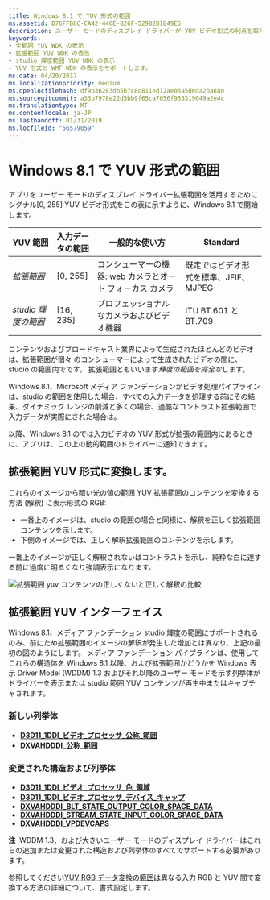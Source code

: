 ```yaml
---
title: Windows 8.1 で YUV 形式の範囲
ms.assetid: D76FFB8C-CA42-446E-826F-52982B1849E5
description: ユーザー モードのディスプレイ ドライバーが YUV ビデオ形式の利点を取得する方法
keywords:
- 全範囲 YUV WDK の表示
- 拡張範囲 YUV WDK の表示
- studio 輝度範囲 YUV WDK の表示
- YUV 形式と WMF WDK の表示をサポートします。
ms.date: 04/20/2017
ms.localizationpriority: medium
ms.openlocfilehash: df9b36283db5b7c8c811ed12ae05a5d0da2ba880
ms.sourcegitcommit: a33b7978e22d5bb9f65ca7056f955319049a2e4c
ms.translationtype: MT
ms.contentlocale: ja-JP
ms.lasthandoff: 01/31/2019
ms.locfileid: "56579059"
---
```

# <a name="yuv-format-ranges-in-windows81"></a>Windows 8.1 で YUV 形式の範囲


アプリをユーザー モードのディスプレイ ドライバー拡張範囲を活用するためにシグナル\[0, 255\] YUV ビデオ形式をこの表に示すように、Windows 8.1 で開始します。

| YUV 範囲                | 入力データの範囲 | 一般的な使い方                                           | Standard                                                  |
|--------------------------|------------------|---------------------------------------------------------|-----------------------------------------------------------|
| *拡張範囲*         | \[0, 255\]       | コンシューマーの機器: web カメラとオート フォーカス カメラ | 既定ではビデオ形式を標準、JFIF、MJPEG |
| *studio 輝度の範囲* | \[16, 235\]      | プロフェッショナルなカメラおよびビデオ機器                | ITU BT.601 と BT.709                                     |

 

コンテンツおよびブロードキャスト業界によって生成されたほとんどのビデオは、拡張範囲が個々 のコンシューマーによって生成されたビデオの間に、studio の範囲内でです。 拡張範囲ともいいます*輝度の範囲を完全な*します。

Windows 8.1、Microsoft メディア ファンデーションがビデオ処理パイプラインは、studio の範囲を使用した場合、すべての入力データを処理する前にその結果、ダイナミック レンジの削減と多くの場合、過酷なコントラスト拡張範囲で入力データが実際にされた場合は。

以降、Windows 8.1 のでは入力ビデオの YUV 形式が拡張の範囲内にあるときに、アプリは、この上の動的範囲のドライバーに通知できます。

## <a name="span-idconvertingextended-rangeyuvformatspanspan-idconvertingextended-rangeyuvformatspanspan-idconvertingextended-rangeyuvformatspanconverting-extended-range-yuv-format"></a><span id="Converting_extended-range_YUV_format"></span><span id="converting_extended-range_yuv_format"></span><span id="CONVERTING_EXTENDED-RANGE_YUV_FORMAT"></span>拡張範囲 YUV 形式に変換します。


これらのイメージから暗い光の値の範囲 YUV 拡張範囲のコンテンツを変換する方法 (解釈) に表示形式の RGB:

-   一番上のイメージは、studio の範囲の場合と同様に、解釈を正しく拡張範囲コンテンツを示します。
-   下側のイメージでは、正しく解釈拡張範囲のコンテンツを示します。

一番上のイメージが正しく解釈されないはコントラストを示し、純粋な白に達する前に過度に明るくなり強調表示になります。

![拡張範囲 yuv コンテンツの正しくないと正しく解釈の比較](images/extended-range-yuv.png)

## <a name="span-idextended-rangeyuvinterfacespanspan-idextended-rangeyuvinterfacespanspan-idextended-rangeyuvinterfacespanextended-range-yuv-interface"></a><span id="Extended-range_YUV_interface"></span><span id="extended-range_yuv_interface"></span><span id="EXTENDED-RANGE_YUV_INTERFACE"></span>拡張範囲 YUV インターフェイス


Windows 8.1、メディア ファンデーション studio 輝度の範囲にサポートされるのみ、前にため拡張範囲のイメージの解釈が発生した増加とは異なり、上記の最初の図のようにします。 メディア ファンデーション パイプラインは、使用してこれらの構造体を Windows 8.1 以降、および拡張範囲かどうかを Windows 表示 Driver Model (WDDM) 1.3 およびそれ以降のユーザー モードを示す列挙体がドライバーを表示または studio 範囲 YUV コンテンツが再生中またはキャプチャされます。

### <a name="span-idnewenumerationsspanspan-idnewenumerationsspanspan-idnewenumerationsspannew-enumerations"></a><span id="New_enumerations"></span><span id="new_enumerations"></span><span id="NEW_ENUMERATIONS"></span>新しい列挙体

-   [**D3D11\_1DDI\_ビデオ\_プロセッサ\_公称\_範囲**](https://msdn.microsoft.com/library/windows/hardware/dn265173)
-   [**DXVAHDDDI\_公称\_範囲**](https://msdn.microsoft.com/library/windows/hardware/dn265432)

### <a name="span-idchangedstructuresandenumerationsspanspan-idchangedstructuresandenumerationsspanspan-idchangedstructuresandenumerationsspanchanged-structures-and-enumerations"></a><span id="Changed_structures_and_enumerations"></span><span id="changed_structures_and_enumerations"></span><span id="CHANGED_STRUCTURES_AND_ENUMERATIONS"></span>変更された構造および列挙体

-   [**D3D11\_1DDI\_ビデオ\_プロセッサ\_色\_領域**](https://msdn.microsoft.com/library/windows/hardware/hh450970)
-   [**D3D11\_1DDI\_ビデオ\_プロセッサ\_デバイス\_キャップ**](https://msdn.microsoft.com/library/windows/hardware/hh450978)
-   [**DXVAHDDDI\_BLT\_STATE\_OUTPUT\_COLOR\_SPACE\_DATA**](https://msdn.microsoft.com/library/windows/hardware/ff563002)
-   [**DXVAHDDDI\_STREAM\_STATE\_INPUT\_COLOR\_SPACE\_DATA**](https://msdn.microsoft.com/library/windows/hardware/ff563084)
-   [**DXVAHDDDI\_VPDEVCAPS**](https://msdn.microsoft.com/library/windows/hardware/ff563113)

**注**  WDDM 1.3、および大きいユーザー モードのディスプレイ ドライバーはこれらの追加または変更された構造および列挙体のすべてでサポートする必要があります。

 

参照してください[YUV RGB データ変換の範囲は](yuv-rgb-data-range-conversions.md)異なる入力 RGB と YUV 間で変換する方法の詳細について、書式設定します。

 

 






